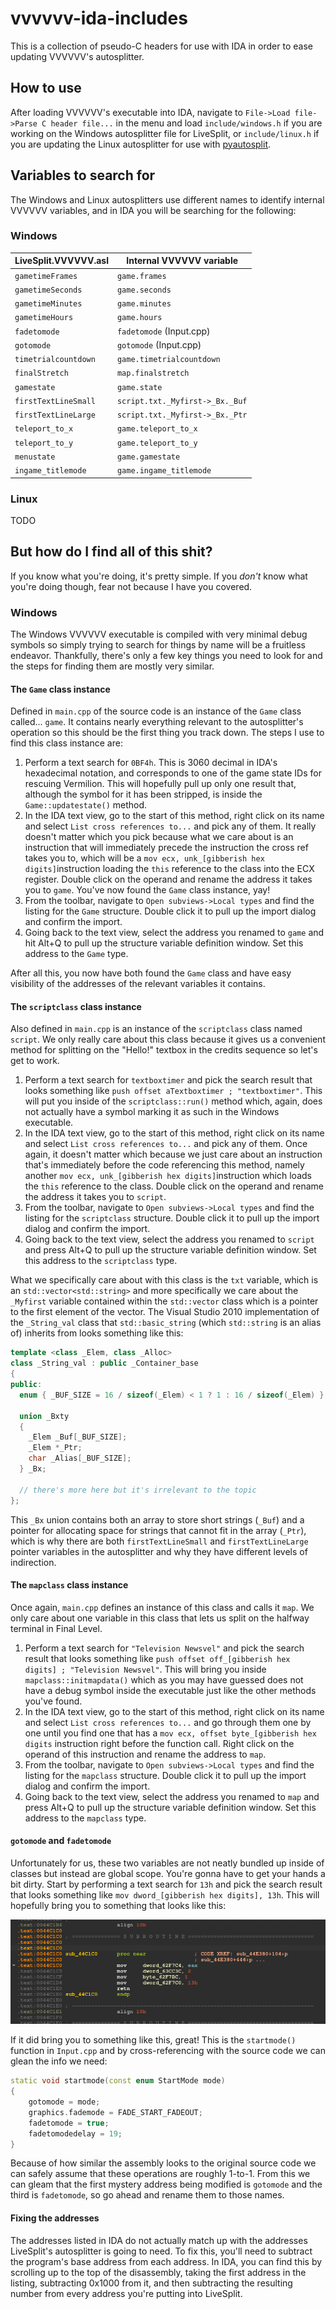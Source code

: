 # vvvvvv-ida-includes

This is a collection of pseudo-C headers for use with IDA in order to ease updating VVVVVV's autosplitter.

## How to use

After loading VVVVVV's executable into IDA, navigate to `File->Load file->Parse C header file...` in the menu and load `include/windows.h` if you are working on the Windows autosplitter file for LiveSplit, or `include/linux.h` if you are updating the Linux autosplitter for use with [pyautosplit](https://github.com/christofsteel/pyautosplit).

## Variables to search for

The Windows and Linux autosplitters use different names to identify internal VVVVVV variables, and in IDA you will be searching for the following:

### Windows

| LiveSplit.VVVVVV.asl          | Internal VVVVVV variable        |
|-------------------------------|---------------------------------|
| `gametimeFrames`              | `game.frames`                   |
| `gametimeSeconds`             | `game.seconds`                  |
| `gametimeMinutes`             | `game.minutes`                  |
| `gametimeHours`               | `game.hours`                    |
| `fadetomode`                  | `fadetomode` (Input.cpp)        |
| `gotomode`                    | `gotomode` (Input.cpp)          |
| `timetrialcountdown`          | `game.timetrialcountdown`       |
| `finalStretch`                | `map.finalstretch`              |
| `gamestate`                   | `game.state`                    |
| `firstTextLineSmall`          | `script.txt._Myfirst->_Bx._Buf` |
| `firstTextLineLarge`          | `script.txt._Myfirst->_Bx._Ptr` |
| `teleport_to_x`               | `game.teleport_to_x`            |
| `teleport_to_y`               | `game.teleport_to_y`            |
| `menustate`                   | `game.gamestate`                |
| `ingame_titlemode`            | `game.ingame_titlemode`         |

### Linux

TODO

## But how do I find all of this shit?

If you know what you're doing, it's pretty simple. If you *don't* know what you're doing though, fear not because I have you covered.

### Windows

The Windows VVVVVV executable is compiled with very minimal debug symbols so simply trying to search for things by name will be a fruitless endeavor. Thankfully, there's only a few key things you need to look for and the steps for finding them are mostly very similar.

#### The `Game` class instance

 Defined in `main.cpp` of the source code is an instance of the `Game` class called... `game`. It contains nearly everything relevant to the autosplitter's operation so this should be the first thing you track down. The steps I use to find this class instance are:

1. Perform a text search for `0BF4h`. This is 3060 decimal in IDA's hexadecimal notation, and corresponds to one of the game state IDs for rescuing Vermilion. This will hopefully pull up only one result that, although the symbol for it has been stripped, is inside the `Game::updatestate()` method.
2. In the IDA text view, go to the start of this method, right click on its name and select `List cross references to...` and pick any of them. It really doesn't matter which you pick because what we care about is an instruction that will immediately precede the instruction the cross ref takes you to, which will be a `mov ecx, unk_[gibberish hex digits]`instruction loading the `this` reference to the class into the ECX register. Double click on the operand and rename the address it takes you to `game`. You've now found the `Game` class instance, yay!
3. From the toolbar, navigate to `Open subviews->Local types` and find the listing for the `Game` structure. Double click it to pull up the import dialog and confirm the import.
4. Going back to the text view, select the address you renamed to `game` and hit Alt+Q to pull up the structure variable definition window. Set this address to the `Game` type.

After all this, you now have both found the `Game` class and have easy visibility of the addresses of the relevant variables it contains.

#### The `scriptclass` class instance

Also defined in `main.cpp` is an instance of the `scriptclass` class named `script`. We only really care about this class because it gives us a convenient method for splitting on the "Hello!" textbox in the credits sequence so let's get to work.

1. Perform a text search for `textboxtimer` and pick the search result that looks something like `push offset aTextboxtimer ; "textboxtimer"`. This will put you inside of the `scriptclass::run()` method which, again, does not actually have a symbol marking it as such in the Windows executable.
2. In the IDA text view, go to the start of this method, right click on its name and select `List cross references to...` and pick any of them. Once again, it doesn't matter which because we just care about an instruction that's immediately before the code referencing this method, namely another `mov ecx, unk_[gibberish hex digits]`instruction which loads the `this` reference to the class. Double click on the operand and rename the address it takes you to `script`.
3. From the toolbar, navigate to `Open subviews->Local types` and find the listing for the `scriptclass` structure. Double click it to pull up the import dialog and confirm the import.
4. Going back to the text view, select the address you renamed to `script` and press Alt+Q to pull up the structure variable definition window. Set this address to the `scriptclass` type.

What we specifically care about with this class is the `txt` variable, which is an `std::vector<std::string>` and more specifically we care about the `_Myfirst` variable contained within the `std::vector` class which is a pointer to the first element of the vector. The Visual Studio 2010 implementation of the `_String_val` class that `std::basic_string` (which `std::string` is an alias of) inherits from looks something like this:

```cpp
template <class _Elem, class _Alloc>
class _String_val : public _Container_base
{
public:
  enum { _BUF_SIZE = 16 / sizeof(_Elem) < 1 ? 1 : 16 / sizeof(_Elem) };

  union _Bxty
  {
    _Elem _Buf[_BUF_SIZE];
    _Elem *_Ptr;
    char _Alias[_BUF_SIZE];
  } _Bx;

  // there's more here but it's irrelevant to the topic
};
```

This `_Bx` union contains both an array to store short strings (`_Buf`) and a pointer for allocating space for strings that cannot fit in the array (`_Ptr`), which is why there are both `firstTextLineSmall` and `firstTextLineLarge` pointer variables in the autosplitter and why they have different levels of indirection.

#### The `mapclass` class instance

Once again, `main.cpp` defines an instance of this class and calls it `map`. We only care about one variable in this class that lets us split on the halfway terminal in Final Level.

1. Perform a text search for `"Television Newsvel"` and pick the search result that looks something like `push offset off_[gibberish hex digits] ; "Television Newsvel"`. This will bring you inside `mapclass::initmapdata()` which as you may have guessed does not have a debug symbol inside the executable just like the other methods you've found.
2. In the IDA text view, go to the start of this method, right click on its name and select `List cross references to...` and go through them one by one until you find one that has a `mov ecx, offset byte_[gibberish hex digits` instruction right before the function call. Right click on the operand of this instruction and rename the address to `map`.
3. From the toolbar, navigate to `Open subviews->Local types` and find the listing for the `mapclass` structure. Double click it to pull up the import dialog and confirm the import.
4. Going back to the text view, select the address you renamed to `map` and press Alt+Q to pull up the structure variable definition window. Set this address to the `mapclass` type.

#### `gotomode` and `fadetomode`

Unfortunately for us, these two variables are not neatly bundled up inside of classes but instead are global scope. You're gonna have to get your hands a bit dirty. Start by performing a text search for `13h` and pick the search result that looks something like `mov dword_[gibberish hex digits], 13h`. This will hopefully bring you to something that looks like this:

![A screenshot of the disassembler program IDA](media/gotomode_fadetomode.png)

If it did bring you to something like this, great! This is the `startmode()` function in `Input.cpp` and by cross-referencing with the source code we can glean the info we need:

```cpp
static void startmode(const enum StartMode mode)
{
    gotomode = mode;
    graphics.fademode = FADE_START_FADEOUT;
    fadetomode = true;
    fadetomodedelay = 19;
}
```

Because of how similar the assembly looks to the original source code we can safely assume that these operations are roughly 1-to-1. From this we can gleam that the first mystery address being modified is `gotomode` and the third is `fadetomode`, so go ahead and rename them to those names.

#### Fixing the addresses

The addresses listed in IDA do not actually match up with the addresses LiveSplit's autosplitter is going to need. To fix this, you'll need to subtract the program's base address from each address. In IDA, you can find this by scrolling up to the top of the disassembly, taking the first address in the listing, subtracting 0x1000 from it, and then subtracting the resulting number from every address you're putting into LiveSplit.
